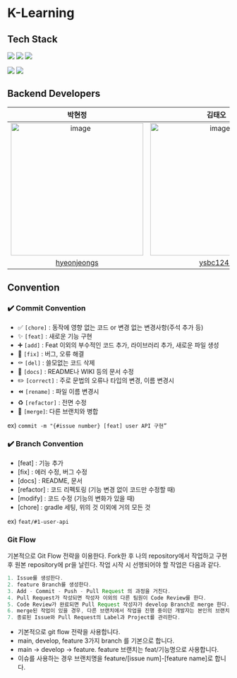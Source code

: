 # K-Learning

## Tech Stack

<img src="https://img.shields.io/badge/Spring-6DB33F?style=flat-square&logo=Spring&logoColor=white"/> <img src="https://img.shields.io/badge/SpringBoot-6DB33F?style=flat-square&logo=Spring Boot&logoColor=white"/> <img src="https://img.shields.io/badge/Java-137CBD?style=flat-square&logo=Java&logoColor=white"/>

<img src="https://img.shields.io/badge/MySQL-4479A1?style=flat-square&logo=MySQL&logoColor=white"/> <img src="https://img.shields.io/badge/AWS-232F3E?style=flat-square&logo=AmazonAWS&logoColor=white"/>

## Backend Developers

| 박현정 | 김태오 |
| :---------:|:----------:|
|<img width="300" alt="image" src="https://user-images.githubusercontent.com/81394850/210358708-f6139bed-c2b6-43d9-8dc6-525ac8c68e9f.jpg"> | <img width="300" alt="image" src="https://github.com/codingbongbongz/Backend/assets/81394850/e593d345-2bc7-4b41-ae77-fea9157376fe"> | 
| [hyeonjeongs](https://github.com/hyeonjeongs) | [ysbc1247](https://github.com/ysbc1247) |


## Convention

### ✔️ Commit Convention

- ✅ `[chore]` : 동작에 영향 없는 코드 or 변경 없는 변경사항(주석 추가 등)
- ✨ `[feat]` : 새로운 기능 구현
- ➕ `[add]` : Feat 이외의 부수적인 코드 추가, 라이브러리 추가, 새로운 파일 생성
- 🔨 `[fix]` : 버그, 오류 해결
- ⚰️ `[del]` : 쓸모없는 코드 삭제
- 📝 `[docs]` : README나 WIKI 등의 문서 수정
- ✏️ `[correct]` : 주로 문법의 오류나 타입의 변경, 이름 변경시
- ⏪️ `[rename]` : 파일 이름 변경시
- ♻️ `[refactor]` : 전면 수정
- 🔀 `[merge]`: 다른 브랜치와 병합

ex) `commit -m "{#issue number} [feat] user API 구현”`

### ✔️ Branch Convention

- [feat] : 기능 추가
- [fix] : 에러 수정, 버그 수정
- [docs] : README, 문서
- [refactor] : 코드 리펙토링 (기능 변경 없이 코드만 수정할 때)
- [modify] : 코드 수정 (기능의 변화가 있을 때)
- [chore] : gradle 세팅, 위의 것 이외에 거의 모든 것

ex) `feat/#1-user-api`

### Git Flow

기본적으로 Git Flow 전략을 이용한다. Fork한 후 나의 repository에서 작업하고 구현 후 원본 repository에 pr을 날린다. 작업 시작 시 선행되어야 할 작업은 다음과 같다.

```java
1. Issue를 생성한다.
2. feature Branch를 생성한다.
3. Add - Commit - Push - Pull Request 의 과정을 거친다.
4. Pull Request가 작성되면 작성자 이외의 다른 팀원이 Code Review를 한다.
5. Code Review가 완료되면 Pull Request 작성자가 develop Branch로 merge 한다.
6. merge된 작업이 있을 경우, 다른 브랜치에서 작업을 진행 중이던 개발자는 본인의 브랜치로 merge된 작업을 Pull 받아온다.
7. 종료된 Issue와 Pull Request의 Label과 Project를 관리한다.
```

- 기본적으로 git flow 전략을 사용합니다.
- main, develop, feature 3가지 branch 를 기본으로 합니다.
- main → develop → feature. feature 브랜치는 feat/기능명으로 사용합니다.
- 이슈를 사용하는 경우 브랜치명을 feature/[issue num]-[feature name]로 합니다.
